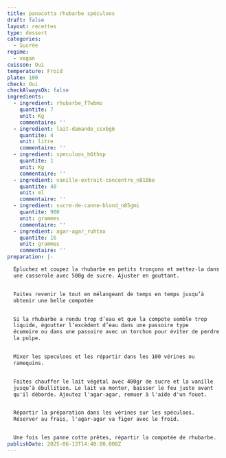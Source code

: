 ```yaml
---
title: panacotta rhubarbe spéculoos
draft: false
layout: recettes
type: dessert
categories:
  - Sucrée
regime:
  - vegan
cuisson: Oui
temperature: Froid
plate: 100
check: Oui
checkAlwaysOk: false
ingredients:
  - ingredient: rhubarbe_f7wbmo
    quantite: 7
    unit: Kg
    commentaire: ''
  - ingredient: lait-damande_csxbg6
    quantite: 4
    unit: litre
    commentaire: ''
  - ingredient: speculoos_h6thsp
    quantite: 1
    unit: Kg
    commentaire: ''
  - ingredient: vanille-extrait-concentre_n818be
    quantite: 40
    unit: ml
    commentaire: ''
  - ingredient: sucre-de-canne-blond_n85gmi
    quantite: 900
    unit: grammes
    commentaire: ''
  - ingredient: agar-agar_ruhtax
    quantite: 16
    unit: grammes
    commentaire: ''
preparation: |-

  Épluchez et coupez la rhubarbe en petits tronçons et mettez-la dans
  une casserole avec 500g de sucre. Ajuster en gouttant.


  Faites revenir le tout en mélangeant de temps en temps jusqu’à
  obtenir une belle compotée


  Si la rhubarbe a rendu trop d’eau et que la compote semble trop
  liquide, égoutter l’excèdent d’eau dans une passoire type
  écumoire ou dans une passoire avec un torchon pour éviter de perdre
  la pulpe.


  Mixer les speculoos et les répartir dans les 100 vérines ou
  ramequins.


  Faites chauffer le lait végétal avec 400gr de sucre et la vanille
  jusqu’à ébullition. Le lait va monter, baisser le feu juste avant
  qu'il déborde. Ajoutez l'agar-agar, remuer à l'aide d'un fouet.


  Répartir la préparation dans les vérines sur les spéculoos.
  Réserver au frais, l'agar-agar va figer avec le froid.


  Une fois les panne cotte prêtes, répartir la compotée de rhubarbe.
publishDate: 2025-06-13T14:40:00.000Z
---
```

